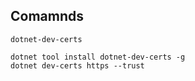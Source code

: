 ## Comamnds

```
dotnet-dev-certs

dotnet tool install dotnet-dev-certs -g
dotnet dev-certs https --trust
```